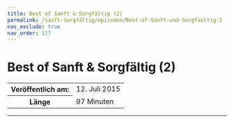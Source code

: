 ```yaml
---
title: Best of Sanft & Sorgfältig (2)
permalink: /sanft-sorgfältig/episoden/Best-of-Sanft-und-Sorgfaeltig-2
nav_exclude: true
nav_order: 117
---
```


# Best of Sanft & Sorgfältig (2)
<table class="resp-table dcf-table dcf-table-responsive dcf-table-bordered dcf-table-striped dcf-w-100%">
                    <tbody>
                        <tr>
                            <th scope="row">Veröffentlich am:</th>
                            <td data-label="Veröffentlich am:">12. Juli 2015</td>
                        </tr>
                        <tr>
                            <th scope="row">Länge </th>
                            <td data-label="Länge ">97 Minuten</td>
                        </tr></tbody>
                </table>

***

